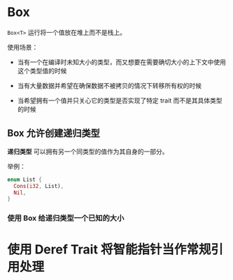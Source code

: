 # Box<T>

```Box<T>``` 运行将一个值放在堆上而不是栈上。

使用场景：

+ 当有一个在编译时未知大小的类型，而又想要在需要确切大小的上下文中使用这个类型值的时候

+ 当有大量数据并希望在确保数据不被拷贝的情况下转移所有权的时候

+ 当希望拥有一个值并只关心它的类型是否实现了特定 trait 而不是其具体类型的时候


## Box 允许创建递归类型

**递归类型** 可以拥有另一个同类型的值作为其自身的一部分。

举例：

```rust
enum List {
  Cons(i32, List),
  Nil,
}
```

### 使用 Box<T> 给递归类型一个已知的大小

# 使用 Deref Trait 将智能指针当作常规引用处理


